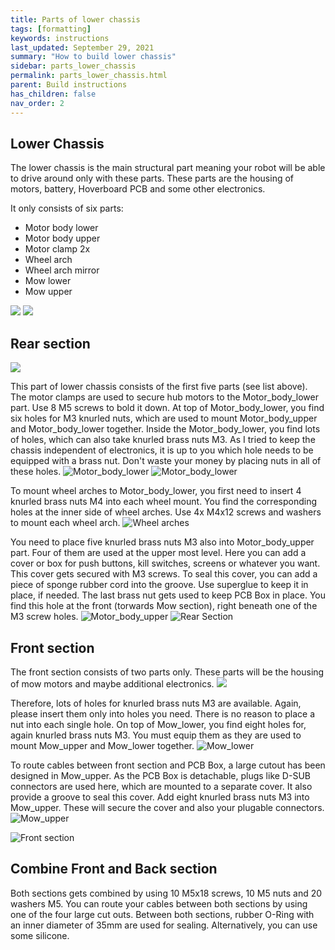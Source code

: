 ```yaml
---
title: Parts of lower chassis
tags: [formatting]
keywords: instructions
last_updated: September 29, 2021
summary: "How to build lower chassis"
sidebar: parts_lower_chassis
permalink: parts_lower_chassis.html
parent: Build instructions
has_children: false
nav_order: 2
---
```

## Lower Chassis

The lower chassis is the main structural part meaning your robot will be able to drive around only with these parts.
These parts are the housing of motors, battery, Hoverboard PCB and some other electronics.

It only consists of six parts:
- Motor body lower
- Motor body upper
- Motor clamp 2x
- Wheel arch 
- Wheel arch mirror
- Mow lower
- Mow upper

![](/render/lower_chassis.png)
![](/images/lower_chassis.jpg)

## Rear section

![](/render/Motor-section.png)

This part of lower chassis consists of the first five parts (see list above). The motor clamps are used to secure hub motors to the Motor_body_lower part.
Use 8 M5 screws to bold it down. At top of Motor_body_lower, you find six holes for M3 knurled  nuts, which are used to mount Motor_body_upper and Motor_body_lower together.
Inside the Motor_body_lower, you find lots of holes, which can also take knurled brass nuts M3. As I tried to keep the chassis independent of electronics, it is up to you 
which hole needs to be equipped with a brass nut. Don't waste your money by placing nuts in all of these holes.
![Motor_body_lower](/images/Motor_lower_2.jpg)
![Motor_body_lower](/images/Motor_lower_3.jpg)

To mount wheel arches to Motor_body_lower, you first need to insert 4 knurled brass nuts M4 into each wheel mount. You find the corresponding holes at the inner side of wheel arches.
Use 4x M4x12 screws and washers to mount each wheel arch. 
![Wheel arches](/images/Wheel_arch.jpg)

You need to place five knurled brass nuts M3 also into Motor_body_upper part. Four of them are used at the upper most level. Here you can add a cover or box for
push buttons, kill switches, screens or whatever you want. This cover gets secured with M3 screws. To seal this cover, you can add a piece of sponge rubber cord into the groove. 
Use superglue to keep it in place, if needed.
The last brass nut gets used to keep PCB Box in place. You find this hole at the front (torwards Mow section), right beneath one of the M3 screw holes.
![Motor_body_upper](/images/Motor_upper.jpg)
![Rear Section](/images/rear_section.jpg)

## Front section
The front section consists of two parts only. These parts will be the housing of mow motors and maybe additional electronics. 
![](/render/Mow_section.png)

Therefore, lots of holes for knurled brass nuts M3 are available. Again, please insert them only into holes you need. There is no reason to place a nut into each single hole.
On top of Mow_lower, you find eight holes for, again knurled brass nuts M3. You must equip them as they are used to mount Mow_upper and Mow_lower together.
![Mow_lower](/images/Mow_lower.jpg)

To route cables between front section and PCB Box, a large cutout has been designed in Mow_upper. As the PCB Box is detachable, plugs like D-SUB connectors are used here, which are mounted to a separate cover.
It also provide a groove to seal this cover. Add eight knurled brass nuts M3 into Mow_upper. These will secure the cover and also your plugable connectors.
![Mow_upper](/images/Mow_upper.jpg)

![Front section](/images/front_section.jpg)

## Combine Front and Back section
Both sections gets combined by using 10 M5x18 screws, 10 M5 nuts and 20 washers M5. You can route your cables between both sections by using one of the four
large cut outs. Between both sections, rubber O-Ring with an inner diameter of 35mm are used for sealing. Alternatively, you can use some silicone.
